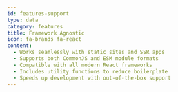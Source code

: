 ```yaml
---
id: features-support
type: data
category: features
title: Framework Agnostic
icon: fa-brands fa-react
content:
  - Works seamlessly with static sites and SSR apps
  - Supports both CommonJS and ESM module formats
  - Compatible with all modern React frameworks
  - Includes utility functions to reduce boilerplate
  - Speeds up development with out-of-the-box support
---
```

